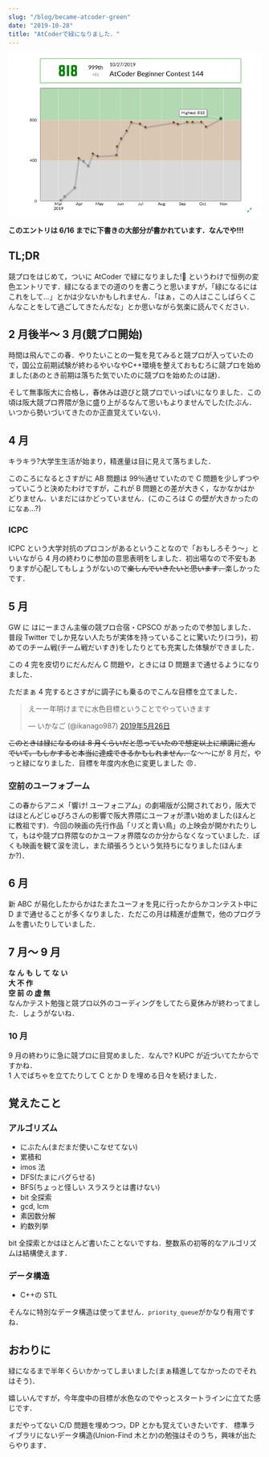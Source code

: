 ```yaml
---
slug: "/blog/became-atcoder-green"
date: "2019-10-28"
title: "AtCoderで緑になりました．"
---
```


![rate graph](../images/20191028001138.png)

<b>このエントリは 6/16 までに下書きの大部分が書かれています．なんでや!!!</b>

## TL;DR

競プロをはじめて，ついに AtCoder で緑になりました!🎉 というわけで恒例の変色エントリです．緑になるまでの道のりを書こうと思いますが，「緑になるにはこれをして…」とかは少ないかもしれません．「はぁ，この人はここしばらくこんなことをして過ごしてきたんだな」とか思いながら気楽に読んでください．

## 2 月後半～ 3 月(競プロ開始)

時間は飛んでこの春．やりたいことの一覧を見てみると競プロが入っていたので，国公立前期試験が終わるやいなやC++環境を整えておもむろに競プロを始めました(あのとき前期は落ちた気でいたのに競プロを始めたのは謎)．

そして無事阪大に合格し，春休みは遊びと競プロでいっぱいになりました．この頃は阪大競プロ界隈が急に盛り上がるなんて思いもよりませんでした(たぶん．いつから勢いづいてきたのか正直覚えていない)．

## 4 月

キラキラ?大学生生活が始まり，精進量は目に見えて落ちました．

このころになるとさすがに AB 問題は 99％通せていたので C 問題を少しずつやっていこうと決めたわけですが，これが B 問題との差が大きく，なかなかはかどりません．いまだにはかどっていません．(このころは C の壁が大きかったのになぁ…?)

### ICPC

ICPC という大学対抗のプロコンがあるということなので「おもしろそう～」といいながら 4 月の終わりに参加の意思表明をしました．初出場なので不安もありますが心配してもしょうがないので~~楽しんでいきたいと思います．~~楽しかったです．

## 5 月

GW に はにーまさん主催の競プロ合宿・CPSCO があったので参加しました．普段 Twitter でしか見ない人たちが実体を持っていることに驚いたり(コラ)，初めてのチーム戦(チーム戦だいすき)をしたりとても充実した体験ができました．

この 4 完を皮切りにだんだん C 問題や，ときには D 問題まで通せるようになりました．

ただまぁ 4 完するとさすがに調子にも乗るのでこんな目標を立てました．

<blockquote class="twitter-tweet" data-lang="ja"><p lang="ja" dir="ltr">えーー年明けまでに水色目標ということでやっていきます</p>&mdash; いかなご (@ikanago987) <a href="https://twitter.com/ikanago987/status/1132666863719051266?ref_src=twsrc%5Etfw">2019年5月26日</a></blockquote>
<script async src="https://platform.twitter.com/widgets.js" charset="utf-8"></script>

~~このときは緑になるのは 8 月くらいだと思っていたので想定以上に順調に進んでいて，もしかすると本当に達成できるかもしれません．~~な～～にが 8 月だ，やっと緑になりました．目標を年度内水色に変更しました 😠．

### 空前のユーフォブーム

この春からアニメ「響け! ユーフォニアム」の劇場版が公開されており，阪大ではほとんどじゅぴろさんの影響で阪大界隈にユーフォが漂い始めました(ほんとに教祖です)．今回の映画の先行作品「リズと青い鳥」の上映会が開かれたりして，もはや競プロ界隈なのかユーフォ界隈なのか分からなくなっていました．ぼくも映画を観て涙を流し，また頑張ろうという気持ちになりました(ほんまか?)．

## 6 月

新 ABC が易化したからかはたまたユーフォを見に行ったからかコンテスト中に D まで通せることが多くなりました．ただこの月は精進が虚無で，他のプログラムを書いたりしていました．

## 7 月～ 9 月

**な ん も し て な い  
大 不 作  
空 前 の 虚 無**  
なんかテスト勉強と競プロ以外のコーディングをしてたら夏休みが終わってました．しょうがないね．

### 10 月

9 月の終わりに急に競プロに目覚めました．なんで? KUPC が近づいてたからですかね．  
1 人でばちゃを立てたりして C とか D を埋める日々を続けました．

## 覚えたこと

### アルゴリズム

-   にぶたん(まだまだ使いこなせてない)
-   累積和
-   imos 法
-   DFS(たまにバグらせる)
-   BFS(ちょっと怪しい スラスラとは書けない)
-   bit 全探索
-   gcd, lcm
-   素因数分解
-   約数列挙

bit 全探索とかはほとんど書いたことないですね．整数系の初等的なアルゴリズムは結構使えます．

### データ構造

-   C++の STL

そんなに特別なデータ構造は使ってません．`priority_queue`がかなり有用ですね．

## おわりに

緑になるまで半年くらいかかってしまいました(まぁ精進してなかったのでそれはそう)．

嬉しいんですが，今年度中の目標が水色なのでやっとスタートラインに立てた感じです．

まだやってない C/D 問題を埋めつつ，DP とかも覚えていきたいです． 標準ライブラリにないデータ構造(Union-Find 木とか)の勉強はそのうち，興味が出たらやります．
